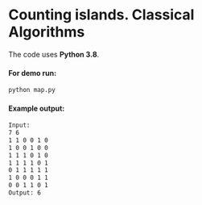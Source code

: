 # Counting islands. Classical Algorithms

The code uses **Python 3.8**.

#### For demo run:
```bash
python map.py
```
#### Example output:
```bash
Input:
7 6
1 1 0 0 1 0
1 0 0 1 0 0
1 1 1 0 1 0
1 1 1 1 0 1
0 1 1 1 1 1
1 0 0 0 1 1
0 0 1 1 0 1
Output: 6
```